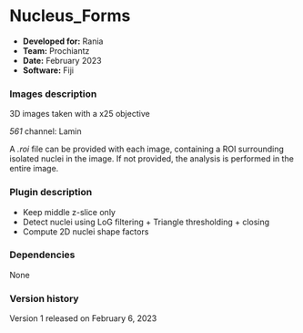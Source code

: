 # Nucleus_Forms


* **Developed for:** Rania
* **Team:** Prochiantz
* **Date:** February 2023
* **Software:** Fiji

### Images description

3D images taken with a x25 objective

*561* channel: Lamin
  
A *.roi* file can be provided with each image, containing a ROI surrounding isolated nuclei in the image. If not provided, the analysis is performed in the entire image.

### Plugin description

* Keep middle z-slice only
* Detect nuclei using LoG filtering + Triangle thresholding + closing
* Compute 2D nuclei shape factors 

### Dependencies

None

### Version history

Version 1 released on February 6, 2023

